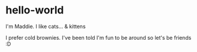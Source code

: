 hello-world
===========

I'm Maddie. I like cats...
& kittens

I prefer cold brownies. I've been told I'm fun to be around so let's be friends :D
